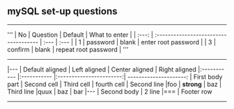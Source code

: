 ## mySQL set-up questions
-----------------------------


'''
| No     | Question | Default | What to enter |
| :---: | :------------------------------------ | :--- | :--- |
| 1 | password | blank | enter root password |
| 3 | confirm | blank | repeat root password |
'''



-----------------


|---
| Default aligned | Left aligned | Center aligned | Right aligned
|:----------- |:----------- |:-----------------------:| ---------------------:
| First body part | Second cell | Third cell | fourth cell
| Second line |foo | **strong** | baz
| Third line |quux | baz | bar
|---
| Second body
| 2 line
|===
| Footer row


-----------------------------------
